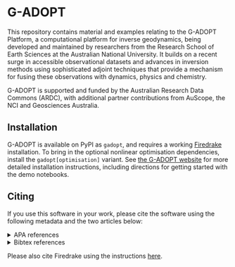 G-ADOPT
=======

This repository contains material and examples relating to the G-ADOPT
Platform, a computational platform for inverse geodynamics, being
developed and maintained by researchers from the Research School of
Earth Sciences at the Australian National University. It builds on a
recent surge in accessible observational datasets and advances in
inversion methods using sophisticated adjoint techniques that provide
a mechanism for fusing these observations with dynamics, physics and
chemistry.

G-ADOPT is supported and funded by the Australian Research Data
Commons (ARDC), with additional partner contributions from AuScope,
the NCI and Geosciences Australia.

Installation
------------

G-ADOPT is available on PyPI as `gadopt`, and requires a working
[Firedrake](https://www.firedrakeproject.org/) installation. To bring
in the optional nonlinear optimisation dependencies, install the
`gadopt[optimisation]` variant. See [the G-ADOPT
website](https://gadopt.org/install/) for more detailed installation
instructions, including directions for getting started with the demo
notebooks.

Citing
------

If you use this software in your work, please cite the software using the following metadata and the two articles below:
<details>
<summary> APA references</summary>
   
    Gibson, A., Davies, R., Kramer, S., Ghelichkhan, S., Turner, R., Duvernay, T., & Scott, W. (2024). G-ADOPT (Version v2.2.0) [Computer software]. https://doi.org/10.5281/zenodo.5644391 
    
    Davies, D. R., Kramer, S. C., Ghelichkhan, S., & Gibson, A. (2022). Towards automatic finite-element methods for geodynamics via Firedrake. Geoscientific Model Development, 15(13), 5127–5166. doi:10.5194/gmd-15-5127-2022
    
    Ghelichkhan, S., Gibson, A., Davies, D. R., Kramer, S. C., & Ham, D. A. (2023). Automatic adjoint-based inversion schemes for geodynamics: Reconstructing the evolution of Earth’s mantle in space and time. EGUsphere, 2023, 1–46. doi:10.5194/egusphere-2023-2683 
</details>

<details>
<summary> Bibtex references</summary>
    
    @software{Gibson_G-ADOPT_2024,
    author = {Gibson, Angus and Davies, Rhodri and Kramer, Stephan and Ghelichkhan, Sia and Turner, Ruby and Duvernay, Thomas and Scott, Will},
    doi = {10.5281/zenodo.5644391},
    month = feb,
    title = {{G-ADOPT}},
    url = {https://github.com/g-adopt/g-adopt},
    version = {v2.2.0},
    year = {2024}
    }
    
    @Article{Davies_Towards_2022,
    AUTHOR = {Davies, D. R. and Kramer, S. C. and Ghelichkhan, S. and Gibson, A.},
    TITLE = {Towards automatic finite-element methods for geodynamics via Firedrake},
    JOURNAL = {Geoscientific Model Development},
    VOLUME = {15},
    YEAR = {2022},
    NUMBER = {13},
    PAGES = {5127--5166},
    URL = {https://gmd.copernicus.org/articles/15/5127/2022/},
    DOI = {10.5194/gmd-15-5127-2022}
    }
    
    @Article{Ghelichkhan_Automatic_2024,
    AUTHOR = {Ghelichkhan, S. and Gibson, A. and Davies, D. R. and Kramer, S. C. and Ham, D. A.},
    TITLE = {Automatic adjoint-based inversion schemes for geodynamics: Reconstructing the evolution of Earth’s mantle in space and time},
    JOURNAL = {EGUsphere},
    VOLUME = {2023},
    YEAR = {2023},
    PAGES = {1--46},
    URL = {https://egusphere.copernicus.org/preprints/2023/egusphere-2023-2683/},
    DOI = {10.5194/egusphere-2023-2683}
    }
</details>


Please also cite Firedrake using the instructions [here](https://www.firedrakeproject.org/citing.html).
